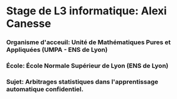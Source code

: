 #  Stage de L3 informatique: Alexi Canesse

### Organisme d'acceuil: Unité de Mathématiques Pures et Appliquées (UMPA - ENS de Lyon)

### École: École Normale Supérieur de Lyon (ENS de Lyon)

### Sujet: Arbitrages statistiques dans l'apprentissage automatique confidentiel.


